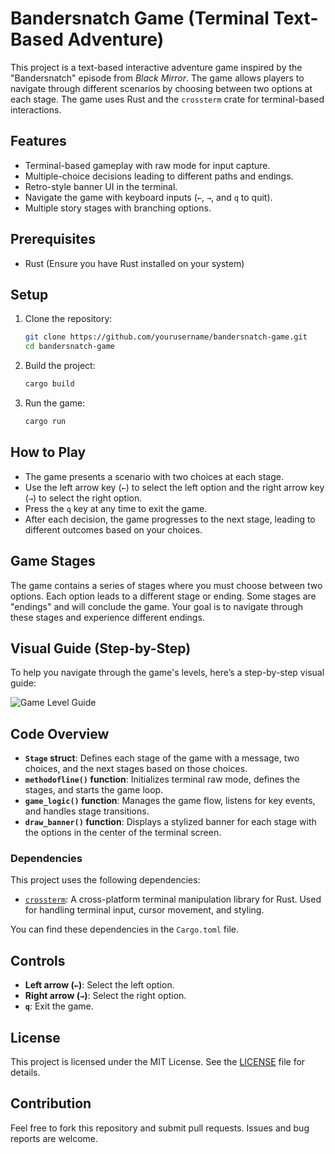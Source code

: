 # Bandersnatch Game (Terminal Text-Based Adventure)

This project is a text-based interactive adventure game inspired by the "Bandersnatch" episode from *Black Mirror*. The game allows players to navigate through different scenarios by choosing between two options at each stage. The game uses Rust and the `crossterm` crate for terminal-based interactions.

## Features

- Terminal-based gameplay with raw mode for input capture.
- Multiple-choice decisions leading to different paths and endings.
- Retro-style banner UI in the terminal.
- Navigate the game with keyboard inputs (`←`, `→`, and `q` to quit).
- Multiple story stages with branching options.

## Prerequisites

- Rust (Ensure you have Rust installed on your system)

## Setup

1. Clone the repository:

    ```bash
    git clone https://github.com/yourusername/bandersnatch-game.git
    cd bandersnatch-game
    ```

2. Build the project:

    ```bash
    cargo build
    ```

3. Run the game:

    ```bash
    cargo run
    ```

## How to Play

- The game presents a scenario with two choices at each stage.
- Use the left arrow key (`←`) to select the left option and the right arrow key (`→`) to select the right option.
- Press the `q` key at any time to exit the game.
- After each decision, the game progresses to the next stage, leading to different outcomes based on your choices.

## Game Stages

The game contains a series of stages where you must choose between two options. Each option leads to a different stage or ending. Some stages are "endings" and will conclude the game. Your goal is to navigate through these stages and experience different endings.

## Visual Guide (Step-by-Step)

To help you navigate through the game's levels, here’s a step-by-step visual guide:

![Game Level Guide](./picture.jpg)

## Code Overview

- **`Stage` struct**: Defines each stage of the game with a message, two choices, and the next stages based on those choices.
- **`methodofline()` function**: Initializes terminal raw mode, defines the stages, and starts the game loop.
- **`game_logic()` function**: Manages the game flow, listens for key events, and handles stage transitions.
- **`draw_banner()` function**: Displays a stylized banner for each stage with the options in the center of the terminal screen.

### Dependencies

This project uses the following dependencies:

- [`crossterm`](https://docs.rs/crossterm/): A cross-platform terminal manipulation library for Rust. Used for handling terminal input, cursor movement, and styling.

You can find these dependencies in the `Cargo.toml` file.

## Controls

- **Left arrow (`←`)**: Select the left option.
- **Right arrow (`→`)**: Select the right option.
- **`q`**: Exit the game.

## License

This project is licensed under the MIT License. See the [LICENSE](./LICENSE) file for details.

## Contribution

Feel free to fork this repository and submit pull requests. Issues and bug reports are welcome.


